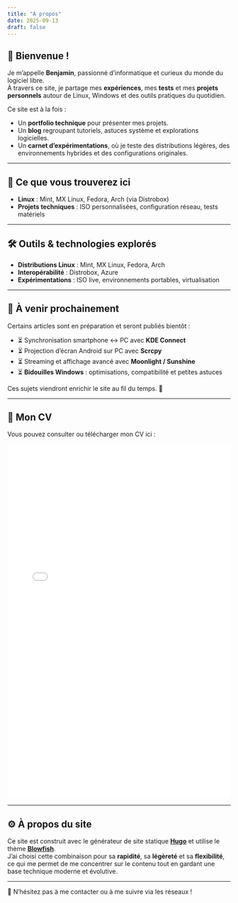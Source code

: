 ```yaml
---
title: "À propos"
date: 2025-09-13
draft: false
---
```


## 👋 Bienvenue !

Je m’appelle **Benjamin**, passionné d’informatique et curieux du monde du logiciel libre.  
À travers ce site, je partage mes **expériences**, mes **tests** et mes **projets personnels** autour de Linux, Windows et des outils pratiques du quotidien.

Ce site est à la fois :  
- Un **portfolio technique** pour présenter mes projets.  
- Un **blog** regroupant tutoriels, astuces système et explorations logicielles.  
- Un **carnet d’expérimentations**, où je teste des distributions légères, des environnements hybrides et des configurations originales.  

---

## 🔧 Ce que vous trouverez ici

- **Linux** : Mint, MX Linux, Fedora, Arch (via Distrobox)  
- **Projets techniques** : ISO personnalisées, configuration réseau, tests matériels  

---

## 🛠 Outils & technologies explorés

- **Distributions Linux** : Mint, MX Linux, Fedora, Arch  
- **Interopérabilité** : Distrobox, Azure 
- **Expérimentations** : ISO live, environnements portables, virtualisation  

---

## 🔮 À venir prochainement

Certains articles sont en préparation et seront publiés bientôt :  
- ⏳ Synchronisation smartphone ↔ PC avec **KDE Connect**  
- ⏳ Projection d’écran Android sur PC avec **Scrcpy**  
- ⏳ Streaming et affichage avancé avec **Moonlight / Sunshine**  
- ⏳ **Bidouilles Windows** : optimisations, compatibilité et petites astuces  

Ces sujets viendront enrichir le site au fil du temps. 🚀

---

## 📄 Mon CV

Vous pouvez consulter ou télécharger mon CV ici :  

<iframe src="./Santrisse_Benjamin.pdf" width="100%" height="800px" style="border: none;"></iframe>

---

## ⚙️ À propos du site

Ce site est construit avec le générateur de site statique **[Hugo](https://gohugo.io/)** et utilise le thème **[Blowfish](https://blowfish.page/)**.  
J’ai choisi cette combinaison pour sa **rapidité**, sa **légèreté** et sa **flexibilité**, ce qui me permet de me concentrer sur le contenu tout en gardant une base technique moderne et évolutive.  

---
💬 N’hésitez pas à me contacter ou à me suivre via les réseaux !
